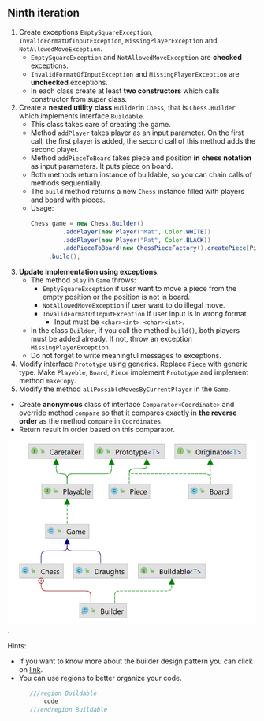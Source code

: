 ## Ninth iteration
1. Create exceptions `EmptySquareException`, `InvalidFormatOfInputException`,
   `MissingPlayerException` and `NotAllowedMoveException`.
    - `EmptySquareException` and `NotAllowedMoveException` are **checked** exceptions.
    - `InvalidFormatOfInputException` and `MissingPlayerException` are **unchecked** exceptions.
    - In each class create at least **two constructors** which calls constructor from super class.
2. Create a **nested utility class** `Builder`in `Chess`, that is `Chess.Builder` which implements interface `Buildable`.
    - This class takes care of creating the game.
    - Method `addPlayer` takes player as an input parameter. On the first call, the first player is added,
      the second call of this method adds the second player.
    - Method `addPieceToBoard` takes piece and position **in chess notation** as input parameters. It puts piece on board.
    - Both methods return instance of buildable, so you can chain calls of methods sequentially.
    - The `build` method returns a new `Chess` instance filled with players and board with pieces.
    - Usage:
        ```java
        Chess game = new Chess.Builder()
                 .addPlayer(new Player("Mat", Color.WHITE))
                 .addPlayer(new Player("Pat", Color.BLACK))
                 .addPieceToBoard(new ChessPieceFactory().createPiece(PieceType.KING, Color.WHITE), 'e', 1)
             .build();
        ```
3. **Update implementation using exceptions**.
    - The method `play` in `Game` throws:
        - `EmptySquareException` if user want to move a piece from the empty position
          or the position is not in board.
        - `NotAllowedMoveException` if user want to do illegal move.
        - `InvalidFormatOfInputException` if user input is in wrong format.
            - Input must be `<char><int> <char><int>`.
    - In the class `Builder`, if you call the method `build()`, both players must be added already.
      If not, throw an exception `MissingPlayerException`.
    - Do not forget to write meaningful messages to exceptions.
4. Modify interface `Prototype` using generics. Replace `Piece` with generic type.
   Make `Playeble`, `Board`, `Piece` implement `Prototype` and implement method `makeCopy`.
5. Modify the method `allPossibleMovesByCurrentPlayer` in the `Game`.
- Create **anonymous** class of interface `Comparator<Coordinate>` and override method `compare`
  so that it compares exactly in **the reverse order** as the method `compare` in `Coordinates`.
- Return result in order based on this comparator.


<img src="images/game9.png" alt="game9" width="600"/>.


Hints:
- If you want to know more about the builder design pattern
  you can click on [link](https://refactoring.guru/design-patterns/builder).
- You can use regions to better organize your code.
  ```java
     ///region Buildable 
         code
     ///endregion Buildable
    ```
